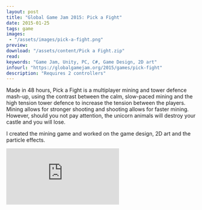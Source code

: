 ```yaml
---
layout: post
title: "Global Game Jam 2015: Pick a Fight"
date: 2015-01-25
tags: game
images:
 - "/assets/images/pick-a-fight.png"
preview:
download: "/assets/content/Pick a Fight.zip"
read:
keywords: "Game Jam, Unity, PC, C#, Game Design, 2D art"
infourl: "https://globalgamejam.org/2015/games/pick-fight"
description: "Requires 2 controllers"
---
```


Made in 48 hours, Pick a Fight is a multiplayer mining and tower defence mash-up, using the contrast between the calm, slow-paced mining and the high tension tower defence to increase the tension between the players. Mining allows for stronger shooting and shooting allows for faster mining. However, should you not pay attention, the unicorn animals will destroy your castle and you will lose.

I created the mining game and worked on the game design, 2D art and the particle effects.

<div class="video-container">
  <iframe class="video" src="https://www.youtube.com/embed/n9qoK_VIZ3w" frameborder="0" allow="autoplay; encrypted-media" allowfullscreen></iframe>
</div>